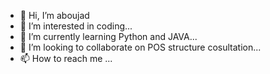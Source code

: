 - 👋 Hi, I’m aboujad
- 👀 I’m interested in coding...
- 🌱 I’m currently learning Python and JAVA...
- 💞️ I’m looking to collaborate on POS structure cosultation...
- 📫 How to reach me ...

<!---
 a ✨ special ✨ repository because its `README.md` (this file) appears on your GitHub profile.
You can click the Preview link to take a look at your changes.
--->
